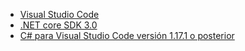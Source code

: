 * [Visual Studio Code](https://code.visualstudio.com/)
* [.NET core SDK 3.0](https://dotnet.microsoft.com/download/dotnet-core/3.0)
* [C# para Visual Studio Code versión 1.17.1 o posterior](https://marketplace.visualstudio.com/items?itemName=ms-vscode.csharp)